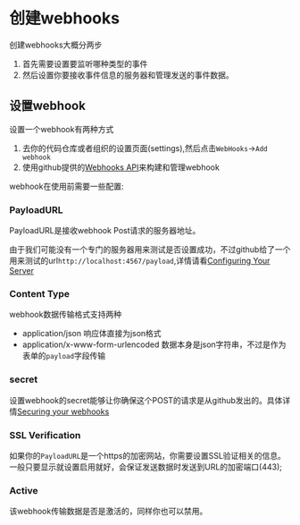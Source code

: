 # 创建webhooks
  创建webhooks大概分两步
  1. 首先需要设置要监听哪种类型的事件
  2. 然后设置你要接收事件信息的服务器和管理发送的事件数据。

## 设置webhook
设置一个webhook有两种方式
1. 去你的代码仓库或者组织的设置页面(settings),然后点击`WebHooks`->`Add webhook`
2. 使用github提供的[Webhooks API](https://developer.github.com/v3/repos/hooks/)来构建和管理webhook

webhook在使用前需要一些配置:

### PayloadURL
PayloadURL是接收webhook Post请求的服务器地址。

由于我们可能没有一个专门的服务器用来测试是否设置成功，不过github给了一个用来测试的url`http://localhost:4567/payload`,详情请看[Configuring Your Server](https://developer.github.com/webhooks/configuring/)

### Content Type
webhook数据传输格式支持两种
- application/json 响应体直接为json格式 
- application/x-www-form-urlencoded 数据本身是json字符串，不过是作为表单的`payload`字段传输

### secret
设置webhook的secret能够让你确保这个POST的请求是从github发出的。具体详情[Securing your webhooks](https://developer.github.com/webhooks/securing/)

### SSL Verification
如果你的`PayloadURL`是一个https的加密网站，你需要设置SSL验证相关的信息。一般只要显示就设置启用就好，会保证发送数据时发送到URL的加密端口(443);

### Active
该webhook传输数据是否是激活的，同样你也可以禁用。

